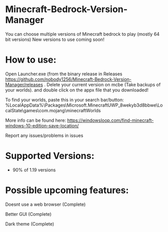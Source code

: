 # Minecraft-Bedrock-Version-Manager
You can choose multiple versions of Minecraft bedrock to play (mostly 64 bit versions)
New versions to use coming soon!

# How to use:
Open Launcher.exe (from the binary release in Releases https://github.com/nobody1256/Minecraft-Bedrock-Version-Manager/releases . Delete your current version on mcbe (Take backups of your worlds).
and double click on the appx file that you downloaded!

To find your worlds, paste this in your search bar/button:
%LocalAppData%\Packages\Microsoft.MinecraftUWP_8wekyb3d8bbwe\LocalState\games\com.mojang\minecraftWorlds

More info can be found here: https://windowsloop.com/find-minecraft-windows-10-edition-save-location/

Report any issues/problems in issues

# Supported Versions:
+ 90% of 1.19 versions



# Possible upcoming features:








Doesnt use a web browser (Complete)










Better GUI (Complete)











Dark theme (Complete)







